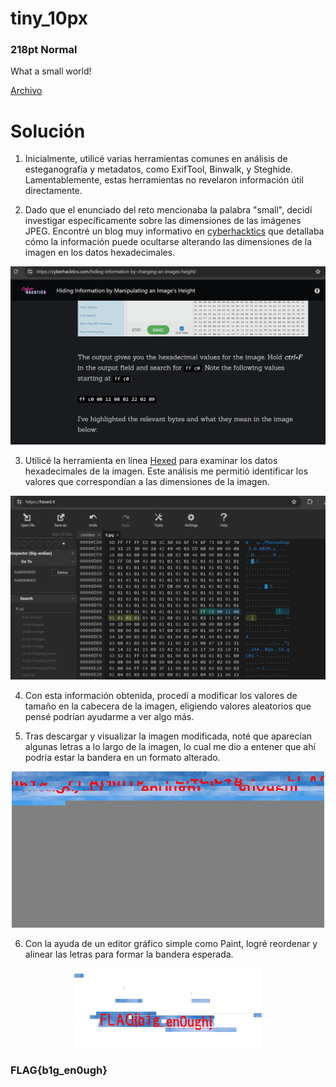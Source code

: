 # tiny_10px
### 218pt Normal

What a small world!

[Archivo](../files/for-tiny-10px.zip)

# Solución

1. Inicialmente, utilicé varias herramientas comunes en análisis de esteganografía y metadatos, como ExifTool, Binwalk, y Steghide. Lamentablemente, estas herramientas no revelaron información útil directamente.

2. Dado que el enunciado del reto mencionaba la palabra "small", decidí investigar específicamente sobre las dimensiones de las imágenes JPEG. Encontré un blog muy informativo en [cyberhacktics](https://cyberhacktics.com/hiding-information-by-changing-an-images-height/) que detallaba cómo la información puede ocultarse alterando las dimensiones de la imagen en los datos hexadecimales.

<p align="center">
  <img src="../../Imagenes/QqYQV8zLEx.png" width="600" alt="Explicación">
</p>

3. Utilicé la herramienta en línea [Hexed](https://hexed.it/) para examinar los datos hexadecimales de la imagen. Este análisis me permitió identificar los valores que correspondían a las dimensiones de la imagen.

<p align="center">
  <img src="../../Imagenes/7gsGgAt0hk.png" width="700" alt="Modificación">
</p>

4. Con esta información obtenida, procedí a modificar los valores de tamaño en la cabecera de la imagen, eligiendo valores aleatorios que pensé podrían ayudarme a ver algo más.

5. Tras descargar y visualizar la imagen modificada, noté que aparecían algunas letras a lo largo de la imagen, lo cual me dio a entener que ahí podría estar la bandera en un formato alterado.

<p align="center">
  <img src="../../Imagenes/3.jpg" width="500" alt="Imagen">
</p>

6. Con la ayuda de un editor gráfico simple como Paint, logré reordenar y alinear las letras para formar la bandera esperada.

<p align="center">
  <img src="../../Imagenes/CBHIA2OEKD.png" width="300" alt="Flag">
</p>

### FLAG{b1g_en0ugh}
